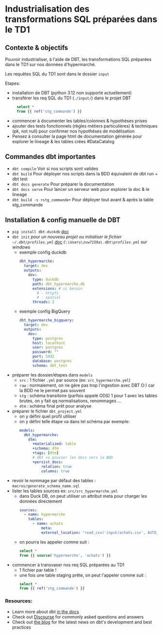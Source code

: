 # Industrialisation des transformations SQL préparées dans le TD1

## Contexte & objectifs

Pouvoir industrialiser, à l'aide de DBT, les transformations SQL préparées dans le TD1 sur nos données d'hypermarché.

Les requêtes SQL du TD1 sont dans le dossier `input`

Etapes:
- installation de DBT (python 3.12 non supporté actuellement)
- transférer les req SQL du TD1 (`./input/`) dans le projet DBT
  ```sql
    select *
    from {{ ref('stg_commande') }}
    ```
- commencer à documenter les tables/colonnes & hypothèses prises
- ajouter des tests fonctionnels (règles métiers particulières) & techniques (pk, not null)
  pour confirmer nos hypothèses de modélisation
- Pensez à consulter la page html de documentation générée pour explorer le lineage & les tables crées
  #DataCatalog

## Commandes dbt importantes

- `dbt compile`
  Voir si nos scripts sont valides
- `dbt build`
  Pour déployer nos scripts dans la BDD
  équivalent de dbt run + dbt test
- `dbt docs generate`
  Pour préparer la documentation
- `dbt docs serve`
  Pour lancer un serveur web pour explorer la doc & le lineage
- `dbt build -s +stg_commande+`
  Pour déployer tout avant & après la table stg_commande

## Installation & config manuelle de DBT

- `pip install dbt-duckdb` [doc](https://github.com/duckdb/dbt-duckdb)
- `dbt init`
  *pour un nouveau projet ou initialiser le fichier `~/.dbt/profiles.yml` [doc](https://docs.getdbt.com/docs/configure-your-profile)*
  *`C:\Users\zvw7159a\.dbt\profiles.yml` sur windows*
    - exemple config duckdb
        ``` yml
        dbt_hypermarche:
          target: dev
          outputs:
            dev:
              type: duckdb
              path: dbt_hypermarche.db
              extensions: # si besoin
                # - httpfs
                # - spatial
              threads: 2
        ```
    - exemple config BigQuery
        ``` yml
        dbt_hypermarche_bigquery:
          target: dev
          outputs:
            dev:
              type: postgres
              host: localhost
              user: postgres
              password: ""
              port: 5432
              database: postgres
              schema: dbt_test
        ```
- préparer les dossier/étapes dans `models`
  - `src` : 1 fichier `.yml` par source (ex: `src_hypermarche.yml`)
  - `raw` : normalement, on ne gère pas trop l'ingestion avec DBT O:) car la BDD ne le permet pas souvent
  - `stg` : schéma transitoire (parfois appelé ODS) 1 pour 1 avec les tables brutes, on y fait qq normalisations, renommages ...
  - `dtm` : schéma final prêt pour analyse
- préparer le fichier `dbt_project.yml`
  - on y défini quel profil utiliser
  - on y défini telle étape va dans tel schéma
    par exemple:
    ``` yml
    models:
      dbt_hypermarche:
        dtm:
          +materialized: table
          +schema: dtm
          +tags: [dtm]
          # dbt va pousser les docs vers la BDD
          +persist_docs:
              relation: true
              columns: true
    ```
- revoir le nommage par défaut des tables : `macros/generate_schema_name.sql`
- lister les tables sources ex: `src/src_hypermarche.yml`
  - dans Duck DB, on peut utiliser un attribut meta pour charger les données directement
    ```yml
    sources:
      - name: hypermarche
        tables:
          - name: achats
              meta:
              external_location: "read_csv('input/achats.csv', AUTO_DETECT=TRUE, header=true, all_varchar=true)"
    ```
  - on pourra les appeler comme suit :
    ```sql
    select *
    from {{ source('hypermarche', 'achats') }}
    ```
- commencer à transvaser nos req SQL préparées au TD1
  - 1 fichier par table !
  - une fois une table staging prête, on peut l'appeler comme suit :
    ```sql
    select *
    from {{ ref('stg_commande') }}
    ```

### Resources:
- Learn more about dbt [in the docs](https://docs.getdbt.com/docs/introduction)
- Check out [Discourse](https://discourse.getdbt.com/) for commonly asked questions and answers
- Check out [the blog](https://blog.getdbt.com/) for the latest news on dbt's development and best practices
